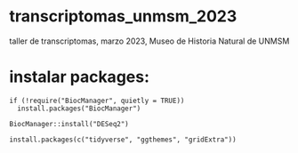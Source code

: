 # transcriptomas_unmsm_2023
taller de transcriptomas, marzo 2023, Museo de Historia Natural de UNMSM

# instalar packages:

```{r}
if (!require("BiocManager", quietly = TRUE))
  install.packages("BiocManager")

BiocManager::install("DESeq2")

install.packages(c("tidyverse", "ggthemes", "gridExtra"))
```
